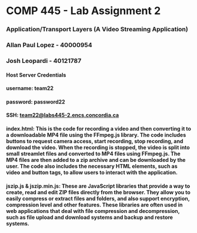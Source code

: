 # COMP 445 - Lab Assignment 2

### Application/Transport Layers (A Video Streaming Application)

### Allan Paul Lopez - 40000954

### Josh Leopardi - 40121787

#### Host Server Credentials

#### username: team22

#### password: password22

#### SSH: team22@labs445-2.encs.concordia.ca

#### index.html: This is the code for recording a video and then converting it to a downloadable MP4 file using the FFmpeg.js library. The code includes buttons to request camera access, start recording, stop recording, and download the video. When the recording is stopped, the video is split into small streamlet files and converted to MP4 files using FFmpeg.js. The MP4 files are then added to a zip archive and can be downloaded by the user. The code also includes the necessary HTML elements, such as video and button tags, to allow users to interact with the application.

#### jszip.js & jszip.min.js: These are JavaScript libraries that provide a way to create, read and edit ZIP files directly from the browser. They allow you to easily compress or extract files and folders, and also support encryption, compression level and other features. These libraries are often used in web applications that deal with file compression and decompression, such as file upload and download systems and backup and restore systems.
